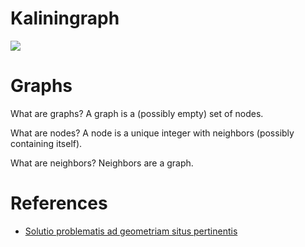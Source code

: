 # Kaliningraph

![](https://upload.wikimedia.org/wikipedia/commons/1/15/Image-Koenigsberg%2C_Map_by_Merian-Erben_1652.jpg)

# Graphs

What are graphs? A graph is a (possibly empty) set of nodes.

What are nodes? A node is a unique integer with neighbors (possibly containing itself).

What are neighbors? Neighbors are a graph.

# References

* [Solutio problematis ad geometriam situs pertinentis](http://eulerarchive.maa.org/docs/originals/E053.pdf)
